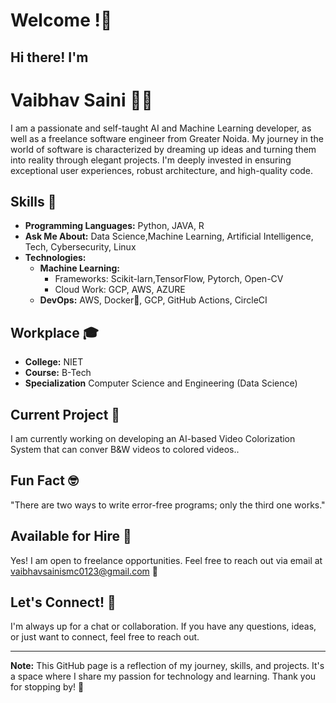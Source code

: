 # Welcome !👋


<!-- [![LinkedIn](download.jpeg)](https://www.linkedin.com/in/vaibhav-saini-90b34924a)
[![Instagram](instagram.png)](Your Instagram Link) -->


## Hi there! I'm 

# Vaibhav Saini 👨‍💻

I am a passionate and self-taught AI and Machine Learning developer, as well as a freelance software engineer from Greater Noida. My journey in the world of software is characterized by dreaming up ideas and turning them into reality through elegant projects. I'm deeply invested in ensuring exceptional user experiences, robust architecture, and high-quality code.

## Skills 🚀

- **Programming Languages:** Python, JAVA, R
- **Ask Me About:** Data Science,Machine Learning, Artificial Intelligence, Tech, Cybersecurity, Linux
- **Technologies:**
  - **Machine Learning:**
    - Frameworks: Scikit-larn,TensorFlow, Pytorch, Open-CV
    - Cloud Work: GCP, AWS, AZURE
  - **DevOps:** AWS, Docker🐳, GCP, GitHub Actions, CircleCI

## Workplace 🎓

- **College:** NIET
- **Course:** B-Tech
- **Specialization** Computer Science and Engineering (Data Science)

## Current Project 🚀

I am currently working on developing an AI-based Video Colorization System that can conver B&W videos to colored videos..

## Fun Fact 🤓

"There are two ways to write error-free programs; only the third one works."

## Available for Hire 💼

Yes! I am open to freelance opportunities. Feel free to reach out via email at [vaibhavsainismc0123@gmail.com](vaibhavsainismc0123@gmail.com) 🙂

## Let's Connect! 💬

I'm always up for a chat or collaboration. If you have any questions, ideas, or just want to connect, feel free to reach out.

---

**Note:** This GitHub page is a reflection of my journey, skills, and projects. It's a space where I share my passion for technology and learning. Thank you for stopping by! 🚀
